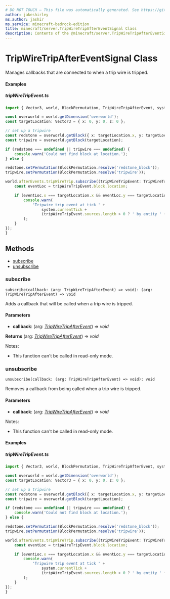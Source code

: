 ```yaml
---
# DO NOT TOUCH — This file was automatically generated. See https://github.com/mojang/minecraftapidocsgenerator to modify descriptions, examples, etc.
author: jakeshirley
ms.author: jashir
ms.service: minecraft-bedrock-edition
title: minecraft/server.TripWireTripAfterEventSignal Class
description: Contents of the @minecraft/server.TripWireTripAfterEventSignal class.
---
```

# TripWireTripAfterEventSignal Class

Manages callbacks that are connected to when a trip wire is tripped.

#### Examples
##### ***tripWireTripEvent.ts***
```typescript
import { Vector3, world, BlockPermutation, TripWireTripAfterEvent, system } from '@minecraft/server';

const overworld = world.getDimension('overworld');
const targetLocation: Vector3 = { x: 0, y: 0, z: 0 };

// set up a tripwire
const redstone = overworld.getBlock({ x: targetLocation.x, y: targetLocation.y - 1, z: targetLocation.z });
const tripwire = overworld.getBlock(targetLocation);

if (redstone === undefined || tripwire === undefined) {
    console.warn('Could not find block at location.');
} else {

redstone.setPermutation(BlockPermutation.resolve('redstone_block'));
tripwire.setPermutation(BlockPermutation.resolve('tripwire'));

world.afterEvents.tripWireTrip.subscribe((tripWireTripEvent: TripWireTripAfterEvent) => {
    const eventLoc = tripWireTripEvent.block.location;

    if (eventLoc.x === targetLocation.x && eventLoc.y === targetLocation.y && eventLoc.z === targetLocation.z) {
        console.warn(
            'Tripwire trip event at tick ' +
                system.currentTick +
                (tripWireTripEvent.sources.length > 0 ? ' by entity ' + tripWireTripEvent.sources[0].id : ''),
        );
    }
});
}
```

## Methods
- [subscribe](#subscribe)
- [unsubscribe](#unsubscribe)

### **subscribe**
`
subscribe(callback: (arg: TripWireTripAfterEvent) => void): (arg: TripWireTripAfterEvent) => void
`

Adds a callback that will be called when a trip wire is tripped.

#### **Parameters**
- **callback**: (arg: [*TripWireTripAfterEvent*](TripWireTripAfterEvent.md)) => *void*

**Returns** (arg: [*TripWireTripAfterEvent*](TripWireTripAfterEvent.md)) => *void*
  
Notes:
- This function can't be called in read-only mode.

### **unsubscribe**
`
unsubscribe(callback: (arg: TripWireTripAfterEvent) => void): void
`

Removes a callback from being called when a trip wire is tripped.

#### **Parameters**
- **callback**: (arg: [*TripWireTripAfterEvent*](TripWireTripAfterEvent.md)) => *void*
  
Notes:
- This function can't be called in read-only mode.

#### Examples
##### ***tripWireTripEvent.ts***
```typescript
import { Vector3, world, BlockPermutation, TripWireTripAfterEvent, system } from '@minecraft/server';

const overworld = world.getDimension('overworld');
const targetLocation: Vector3 = { x: 0, y: 0, z: 0 };

// set up a tripwire
const redstone = overworld.getBlock({ x: targetLocation.x, y: targetLocation.y - 1, z: targetLocation.z });
const tripwire = overworld.getBlock(targetLocation);

if (redstone === undefined || tripwire === undefined) {
    console.warn('Could not find block at location.');
} else {

redstone.setPermutation(BlockPermutation.resolve('redstone_block'));
tripwire.setPermutation(BlockPermutation.resolve('tripwire'));

world.afterEvents.tripWireTrip.subscribe((tripWireTripEvent: TripWireTripAfterEvent) => {
    const eventLoc = tripWireTripEvent.block.location;

    if (eventLoc.x === targetLocation.x && eventLoc.y === targetLocation.y && eventLoc.z === targetLocation.z) {
        console.warn(
            'Tripwire trip event at tick ' +
                system.currentTick +
                (tripWireTripEvent.sources.length > 0 ? ' by entity ' + tripWireTripEvent.sources[0].id : ''),
        );
    }
});
}
```
